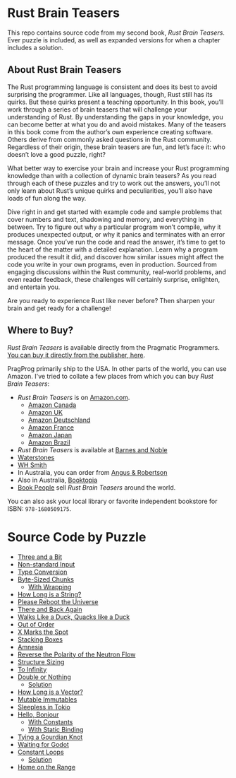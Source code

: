 # Rust Brain Teasers

This repo contains source code from my second book, *Rust Brain Teasers*. Ever puzzle is included, as well as expanded versions for when a chapter includes a solution.

## About Rust Brain Teasers

The Rust programming language is consistent and does its best to avoid surprising the programmer. Like all languages, though, Rust still has its quirks. But these quirks present a teaching opportunity. In this book, you’ll work through a series of brain teasers that will challenge your understanding of Rust. By understanding the gaps in your knowledge, you can become better at what you do and avoid mistakes. Many of the teasers in this book come from the author’s own experience creating software. Others derive from commonly asked questions in the Rust community. Regardless of their origin, these brain teasers are fun, and let’s face it: who doesn’t love a good puzzle, right?

What better way to exercise your brain and increase your Rust programming knowledge than with a collection of dynamic brain teasers? As you read through each of these puzzles and try to work out the answers, you’ll not only learn about Rust’s unique quirks and peculiarities, you’ll also have loads of fun along the way.

Dive right in and get started with example code and sample problems that cover numbers and text, shadowing and memory, and everything in between. Try to figure out why a particular program won’t compile, why it produces unexpected output, or why it panics and terminates with an error message. Once you’ve run the code and read the answer, it’s time to get to the heart of the matter with a detailed explanation. Learn why a program produced the result it did, and discover how similar issues might affect the code you write in your own programs, even in production. Sourced from engaging discussions within the Rust community, real-world problems, and even reader feedback, these challenges will certainly surprise, enlighten, and entertain you.

Are you ready to experience Rust like never before? Then sharpen your brain and get ready for a challenge!

## Where to Buy?

*Rust Brain Teasers* is available directly from the Pragmatic Programmers. [You can buy it directly from the publisher, here](https://pragprog.com/titles/hwrustbrain/rust-brain-teasers/).

PragProg primarily ship to the USA. In other parts of the world, you can use Amazon. I've tried to collate a few places from which you can buy *Rust Brain Teasers*:

* *Rust Brain Teasers* is on [Amazon.com](https://www.amazon.com/Rust-Brain-Teasers-Exercise-Your/dp/1680509179).
    * [Amazon Canada](https://www.amazon.ca/Rust-Brain-Teasers-Exercise-Your/dp/1680509179)
    * [Amazon UK](https://www.amazon.co.uk/Rust-Brain-Teasers-Exercise-Your/dp/1680509179)
    * [Amazon Deutschland](https://www.amazon.de/Rust-Brain-Teasers-Exercise-Your/dp/1680509179)
    * [Amazon France](https://www.amazon.fr/Rust-Brain-Teasers-Exercise-Your/dp/1680509179)
    * [Amazon Japan](https://www.amazon.co.jp/Rust-Brain-Teasers-Exercise-Your/dp/1680509179)
    * [Amazon Brazil](https://www.amazon.com.br/Rust-Brain-Teasers-Exercise-Your/dp/1680509179)
* *Rust Brain Teasers* is available at [Barnes and Noble](https://www.barnesandnoble.com/w/rust-brain-teasers-herbert-wolverson/1141092328?ean=9781680509175)
* [Waterstones](https://www.waterstones.com/book/rust-brain-teasers/herbert-wolverson/9781680509175)
* [WH Smith](https://www.whsmith.co.uk/products/rust-brain-teasers-exercise-your-mind/herbert-wolverson/paperback/9781680509175.html)
* In Australia, you can order from [Angus & Robertson](https://www.angusrobertson.com.au/books/rust-brain-teasers-herbert-wolverson/p/9781680509175?searchTerm=rust%20brain%20teasers)
* Also in Australia, [Booktopia](https://www.booktopia.com.au/rust-brain-teasers-herbert-wolverson/book/9781680509175.html)
* [Book People](https://www.bookpeople.com/book/9781680509175) sell *Rust Brain Teasers* around the world.

You can also ask your local library or favorite independent bookstore for ISBN: `978-1680509175`.

# Source Code by Puzzle

* [Three and a Bit](https://github.com/thebracket/rust_brain_teasers/tree/main/three_and_a_bit)
* [Non-standard Input](https://github.com/thebracket/rust_brain_teasers/tree/main/standard_input)
* [Type Conversion](https://github.com/thebracket/rust_brain_teasers/tree/main/type_conversion)
* [Byte-Sized Chunks](https://github.com/thebracket/rust_brain_teasers/tree/main/byte_sized)
    * [With Wrapping](https://github.com/thebracket/rust_brain_teasers/tree/main/byte_sized_wrap)
* [How Long is a String?](https://github.com/thebracket/rust_brain_teasers/tree/main/string_length)
* [Please Reboot the Universe](https://github.com/thebracket/rust_brain_teasers/tree/main/reboot_universe)
* [There and Back Again](https://github.com/thebracket/rust_brain_teasers/tree/main/there_and_back)
* [Walks Like a Duck, Quacks like a Duck](https://github.com/thebracket/rust_brain_teasers/tree/main/quack)
* [Out of Order](https://github.com/thebracket/rust_brain_teasers/tree/main/out_of_order)
* [X Marks the Spot](https://github.com/thebracket/rust_brain_teasers/tree/main/x_marks_spot)
* [Stacking Boxes](https://github.com/thebracket/rust_brain_teasers/tree/main/boxes)
* [Amnesia](https://github.com/thebracket/rust_brain_teasers/tree/main/amnesia)
* [Reverse the Polarity of the Neutron Flow](https://github.com/thebracket/rust_brain_teasers/tree/main/reverse_polarity)
* [Structure Sizing](https://github.com/thebracket/rust_brain_teasers/tree/main/structure_sizing)
* [To Infinity](https://github.com/thebracket/rust_brain_teasers/tree/main/linked_list)
* [Double or Nothing](https://github.com/thebracket/rust_brain_teasers/tree/main/double_or_nothing)
    * [Solution](https://github.com/thebracket/rust_brain_teasers/tree/main/double_or_nothing_working)
* [How Long is a Vector?](https://github.com/thebracket/rust_brain_teasers/tree/main/vec_size)
* [Mutable Immutables](https://github.com/thebracket/rust_brain_teasers/tree/main/mutable_immutable)
* [Sleepless in Tokio](https://github.com/thebracket/rust_brain_teasers/tree/main/sleepless)
* [Hello, Bonjour](https://github.com/thebracket/rust_brain_teasers/tree/main/hello_bonjour)
    * [With Constants](https://github.com/thebracket/rust_brain_teasers/tree/main/hello_bonjour_const)
    * [With Static Binding](https://github.com/thebracket/rust_brain_teasers/tree/main/hello_bonjour_static)
* [Tying a Gourdian Knot](https://github.com/thebracket/rust_brain_teasers/tree/main/gordian_knot)
* [Waiting for Godot](https://github.com/thebracket/rust_brain_teasers/tree/main/waiting_for_godot)
* [Constant Loops](https://github.com/thebracket/rust_brain_teasers/tree/main/const_loop)
    * [Solution](https://github.com/thebracket/rust_brain_teasers/tree/main/const_loop_works)
* [Home on the Range](https://github.com/thebracket/rust_brain_teasers/tree/main/morse_code)

